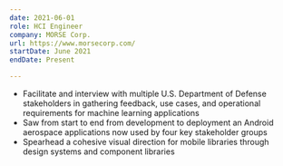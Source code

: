 ```yaml
---
date: 2021-06-01
role: HCI Engineer
company: MORSE Corp.
url: https://www.morsecorp.com/
startDate: June 2021
endDate: Present

---
```


- Facilitate and interview with multiple U.S. Department of Defense stakeholders in gathering feedback, use cases, and operational requirements for machine learning applications
- Saw from start to end from development to deployment an Android aerospace applications now used by four key stakeholder groups
- Spearhead a cohesive visual direction for mobile libraries through design systems and component libraries
